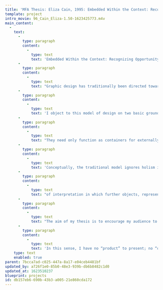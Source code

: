 ```yaml
---
title: 'MFA Thesis: Eliza Cain, 1995: Embedded Within the Context: Recognizing Opportunity'
template: project
intro_movie: 96_Cain_Eliza-1.50-1623425773.m4v
main_content:
  -
    text:
      -
        type: paragraph
        content:
          -
            type: text
            text: 'Embedded Within the Context: Recognizing Opportunity'
      -
        type: paragraph
        content:
          -
            type: text
            text: "Graphic design has traditionally been directed toward didactic and hortatory presentations. The client hires the designer to present information and to motivate the viewer. The relationship among the participants in this process is unidirectional and hierarchical. Designer and viewer become means to the ends of the client.\t"
      -
        type: paragraph
        content:
          -
            type: text
            text: 'I object to this model of design on two basic grounds. The first is political. The second is conceptual. Politically, the traditional model is objectionable because it encourages passivity and alienation. As viewers, persons are taught to expect that what they should know or want will be dispensed to them.'
      -
        type: paragraph
        content:
          -
            type: text
            text: "They need only function as containers for externally created knowledge and motives. Knowledge becomes a product to acquire rather than a process in which to engage. Alienation is exacerbated by an environment thick with design that treats viewers as passive containers or manipulable actors. Such design denies that persons are themselves sources of knowledge and value. It conveys the idea that satisfaction and success are to be found in the acquisition and consumption of product. The citizen in such a culture develops a chronic sense of powerlessness and becomes alienated from others, who are seen either as powerful manipulators or as competitors in a contest for acquisition.\t"
      -
        type: paragraph
        content:
          -
            type: text
            text: 'Conceptually, the traditional model ignores holism in the theory of how symbols have meaning. The traditional model assumes that meanings are fixed objects that can be furnished by the client, represented by the designer, and grasped by the viewer. But meaning is not an object to be transmitted in a linear, hierarchical fashion. Meaning arises in an endless process of creation. Semiotics teaches that objects are themselves representations, and that representations are always understood through a process'
      -
        type: paragraph
        content:
          -
            type: text
            text: "of interpretation in which further objects, representations, and interpretants are employed. Viewers are not passive recipients of meanings, but active creators of meaning.\t"
      -
        type: paragraph
        content:
          -
            type: text
            text: "The aim of my thesis is to encourage my audience to become aware of the process by which they create meaning. My designs break down the barriers between client, designer, and viewer. They encourage physical participation and an active process of discovery. If my designs are successful, they enable their audience to experience the shifting positions of object, representation, and interpretant as an active syntheses. They empower people to see themselves as sources of value and understanding.\t"
      -
        type: paragraph
        content:
          -
            type: text
            text: 'In this sense, I have no “product” to present; no “object” to represent. I seek to deconstruct the hierarchical model in which an object is given to the designer, who then creates a product that is received by the viewer. I hope in this way to teach not propositional knowledge, or knowing “that;” but rather an understanding of the process of creating meaning–a form of knowing “how.”'
    type: text
    enabled: true
parent: 7bcca7ad-c025-447a-8a17-e04ceb4481bf
updated_by: a726f1e0-85b0-48e3-939b-db6b8482c1d0
updated_at: 1623510237
blueprint: projects
id: db157eb6-690b-43b3-a005-21e860cda172
---
```

